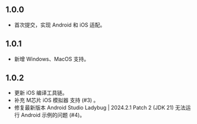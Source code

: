 ## 1.0.0

* 首次提交，实现 Android 和 iOS 适配。

## 1.0.1

* 新增 Windows、MacOS 支持。

## 1.0.2

* 更新 iOS 编译工具链。
* 补充 M芯片 iOS 模拟器 支持 (#3) 。
* 修复最新版本 Android Studio Ladybug | 2024.2.1 Patch 2 (JDK 21) 无法运行 Android 示例的问题 (#4)。
